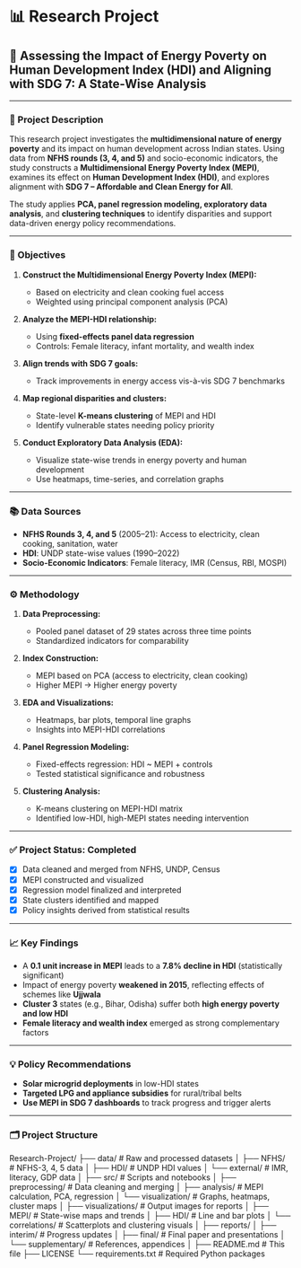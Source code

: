 # 📊 Research Project

## 🧩 Assessing the Impact of Energy Poverty on Human Development Index (HDI) and Aligning with SDG 7: A State-Wise Analysis

---

### 📌 Project Description
This research project investigates the **multidimensional nature of energy poverty** and its impact on human development across Indian states. Using data from **NFHS rounds (3, 4, and 5)** and socio-economic indicators, the study constructs a **Multidimensional Energy Poverty Index (MEPI)**, examines its effect on **Human Development Index (HDI)**, and explores alignment with **SDG 7 – Affordable and Clean Energy for All**.

The study applies **PCA, panel regression modeling, exploratory data analysis**, and **clustering techniques** to identify disparities and support data-driven energy policy recommendations.

---

### 🎯 Objectives

1. **Construct the Multidimensional Energy Poverty Index (MEPI):**  
   - Based on electricity and clean cooking fuel access  
   - Weighted using principal component analysis (PCA)

2. **Analyze the MEPI-HDI relationship:**  
   - Using **fixed-effects panel data regression**  
   - Controls: Female literacy, infant mortality, and wealth index

3. **Align trends with SDG 7 goals:**  
   - Track improvements in energy access vis-à-vis SDG 7 benchmarks

4. **Map regional disparities and clusters:**  
   - State-level **K-means clustering** of MEPI and HDI  
   - Identify vulnerable states needing policy priority

5. **Conduct Exploratory Data Analysis (EDA):**  
   - Visualize state-wise trends in energy poverty and human development  
   - Use heatmaps, time-series, and correlation graphs

---

### 📚 Data Sources

- **NFHS Rounds 3, 4, and 5** (2005–21): Access to electricity, clean cooking, sanitation, water  
- **HDI**: UNDP state-wise values (1990–2022)  
- **Socio-Economic Indicators**: Female literacy, IMR (Census, RBI, MOSPI)

---

### ⚙️ Methodology

1. **Data Preprocessing:**  
   - Pooled panel dataset of 29 states across three time points  
   - Standardized indicators for comparability

2. **Index Construction:**  
   - MEPI based on PCA (access to electricity, clean cooking)  
   - Higher MEPI → Higher energy poverty

3. **EDA and Visualizations:**  
   - Heatmaps, bar plots, temporal line graphs  
   - Insights into MEPI-HDI correlations

4. **Panel Regression Modeling:**  
   - Fixed-effects regression: HDI ~ MEPI + controls  
   - Tested statistical significance and robustness

5. **Clustering Analysis:**  
   - K-means clustering on MEPI-HDI matrix  
   - Identified low-HDI, high-MEPI states needing intervention

---

### ✅ Project Status: Completed

- [x] Data cleaned and merged from NFHS, UNDP, Census  
- [x] MEPI constructed and visualized  
- [x] Regression model finalized and interpreted  
- [x] State clusters identified and mapped  
- [x] Policy insights derived from statistical results

---

### 📈 Key Findings

- A **0.1 unit increase in MEPI** leads to a **7.8% decline in HDI** (statistically significant)  
- Impact of energy poverty **weakened in 2015**, reflecting effects of schemes like **Ujjwala**  
- **Cluster 3** states (e.g., Bihar, Odisha) suffer both **high energy poverty and low HDI**  
- **Female literacy and wealth index** emerged as strong complementary factors

---

### 💡 Policy Recommendations

- **Solar microgrid deployments** in low-HDI states  
- **Targeted LPG and appliance subsidies** for rural/tribal belts  
- **Use MEPI in SDG 7 dashboards** to track progress and trigger alerts

---

### 🗂️ Project Structure

Research-Project/
├── data/ # Raw and processed datasets
│ ├── NFHS/ # NFHS-3, 4, 5 data
│ ├── HDI/ # UNDP HDI values
│ └── external/ # IMR, literacy, GDP data
│
├── src/ # Scripts and notebooks
│ ├── preprocessing/ # Data cleaning and merging
│ ├── analysis/ # MEPI calculation, PCA, regression
│ └── visualization/ # Graphs, heatmaps, cluster maps
│
├── visualizations/ # Output images for reports
│ ├── MEPI/ # State-wise maps and trends
│ ├── HDI/ # Line and bar plots
│ └── correlations/ # Scatterplots and clustering visuals
│
├── reports/
│ ├── interim/ # Progress updates
│ ├── final/ # Final paper and presentations
│ └── supplementary/ # References, appendices
│
├── README.md # This file
├── LICENSE
└── requirements.txt # Required Python packages
